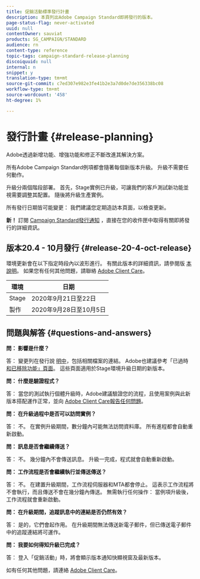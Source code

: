 ```yaml
---
title: 促銷活動標準發行計畫
description: 本頁列出Adobe Campaign Standard即將發行的版本。
page-status-flag: never-activated
uuid: null
contentOwner: sauviat
products: SG_CAMPAIGN/STANDARD
audience: rn
content-type: reference
topic-tags: campaign-standard-release-planning
discoiquuid: null
internal: n
snippet: y
translation-type: tm+mt
source-git-commit: c7ed307e982e3fe41b2e3a7d0de7de356338bc08
workflow-type: tm+mt
source-wordcount: '458'
ht-degree: 1%

---
```



# 發行計畫 {#release-planning}

Adobe透過新增功能、增強功能和修正不斷改進其解決方案。

所有Adobe Campaign Standard例項都會隨著每個新版本升級。 升級不需要任何動作。

升級分兩個階段部署。 首先，Stage實例已升級，可讓我們的客戶測試新功能並視需要調整其配置。 隨後將升級生產實例。

所有發行日期皆可能變更： 我們建議您定期造訪本頁面，以檢查更新。

**新！** 訂閱 [Campaign Standard發行通知](http://amc-mkt-prod1-t.adobe-campaign.com/lp/LP25?service=%40rZ5cqp2DgNzrgz0alKPInakNbPSTeJYozZYnS7Wbs802u4GlISkHZX4omtK00nAU6xzZ6luEWQzr7kQ9pkCwJYumWkU) ，直接在您的收件匣中取得有關即將發行的詳細資訊。

## 版本20.4 - 10月發行 {#release-20-4-oct-release}

環境更新會在以下指定時段內以波形進行。 有關此版本的詳細資訊，請參閱版 [本說明](../../rn/using/release-notes.md)。 如果您有任何其他問題，請聯絡 [Adobe Client Care](https://helpx.adobe.com/enterprise/using/support-for-experience-cloud.html)。

<table>
 <thead>
  <tr>
   <th> 環境<br /> </th>
   <th> 日期<br /> </th>
  </tr>
 </thead>
 <tbody>
  <tr>
   <td>Stage<br /> </td>
   <td>2020年9月21日至22日<br /> </td>
  </tr>
  <tr>
   <td> 製作<br /> </td>
   <td>2020年9月28日至10月5日<br /> </td>
  </tr>
 </tbody>
</table>



## 問題與解答 {#questions-and-answers}

**問： 影響是什麼？**

答： 變更列在發行說 [明中](../../rn/using/release-notes.md)，包括相關檔案的連結。 Adobe也建議參考「已過時 [和已移除功能」頁面](https://helpx.adobe.com/campaign/kb/acs-deprecated-and-removed-features.html)。 這些頁面適用於Stage環境升級日期的新版本。

**問： 什麼是驗證程式？**

答： 當您的測試執行個體升級時，Adobe建議驗證您的流程，且使用案例與此新版本搭配運作正常，並向 [Adobe Client Care報告任何問題](https://helpx.adobe.com/enterprise/using/support-for-experience-cloud.html)。

**問： 在升級過程中是否可以訪問實例？**

答： 不。 在實例升級期間，數分鐘內可能無法訪問資料庫。 所有進程都會自動重新啟動。

**問： 訊息是否會繼續傳送？**

答： 不。 幾分鐘內不會傳送訊息。 升級一完成，程式就會自動重新啟動。

**問： 工作流程是否會繼續執行並傳送傳送？**

答： 不。 在建置升級期間，工作流程伺服器和MTA都會停止。 這表示工作流程將不會執行，而且傳送不會在幾分鐘內傳送。 無需執行任何操作： 當例項升級後，工作流程就會重新啟動。

**問： 在升級期間，追蹤訊息中的連結是否仍然有效？**

答： 是的，它們會起作用。 在升級期間無法傳送新電子郵件，但已傳送電子郵件中的追蹤連結將可運作。

**問： 我要如何得知升級已完成？**

答： 登入「促銷活動」時，將會顯示版本通知快顯視窗及最新版本。

如有任何其他問題，請連絡 [Adobe Client Care](https://helpx.adobe.com/enterprise/using/support-for-experience-cloud.html)。
